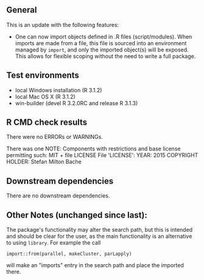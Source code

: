 ## General
This is an update with the following features:

* One can now import objects defined in .R files (script/modules).
  When imports are made from a file, this file is sourced into
  an environment managed by `import`, and only the imported object(s)
  will be exposed. This allows for flexible scoping without the need
  to write a full package.

## Test environments
* local Windows installation (R 3.1.2)
* local Mac OS X (R 3.1.2)
* win-builder (devel R 3.2.0RC and release R 3.1.3)

## R CMD check results
There were no ERRORs or WARNINGs.

There was one NOTE:
  Components with restrictions and base license permitting such:
  MIT + file LICENSE
  File 'LICENSE':
    YEAR: 2015
    COPYRIGHT HOLDER: Stefan Milton Bache

## Downstream dependencies
There are no downstream dependencies.

## Other Notes (unchanged since last):
The package's functionality may alter the search path, but this
is intended and should be clear for the user, as the main functionality 
is an alternative to using `library`. For example the call 

`import::from(parallel, makeCluster, parLapply)`

will make an "imports" entry in the search path and place the
imported there.


